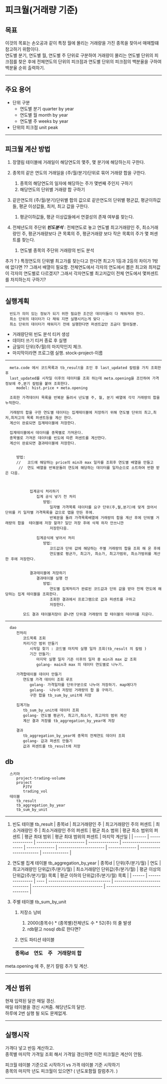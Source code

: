 # 피크월(거래량 기준)

## 목표
   이것의 목표는 손오공과 같이 특정 월에 몰리는 거래량을 가진 종목을 찾아서 매매할떄 참고하기 위함이다.   
   연도별 분기, 연도별 월, 연도별 주 단위로 구분하여 거래량이 몰리는 연도별 단위의 피크점를 찾은 후에 전체연도의 단위의 피크점과 연도별 단위의 피크점의 백분율을 구하여 백분율 순위 출력하기.

---

## 주요 용어
* 단위 구분   
  * 연도별 분기 quarter by year
  * 연도별 월 month by year
  * 연도별 주 weeks by year
* 단위의 피크점 unit peak

---



## 피크월 계산 방법

  1. 장열림 테이블에 거래일이 해당연도의 몇주, 몇 분기에 해당하는지 구한다.
  2. 종목의 같은 연도의 거래일을 (주/월/분기)단위로 묶어 거래량 합을 구한다.
     1. 종목의 해당연도의 일자에 해당하는 주가 몇번째 주인지 구하기
     2. 해당연도의 단위별 거래량 합 구하기
  3. 같은연도의 (주/월/분기)단위별 합의 값으로 같은연도의 단위별 평균값, 평균이하값들, 평균 이상값들, 최저, 최고 값을 구한다.
     1. 평균이하값들, 평균 이상값들에서 연결성의 존재 여부를 찾는다.

  4. 전체년도의 주단위 ***빈도분석*** : 전체연도로 놓고 연도별 최고거래량인 주, 최소거래량인 주, 평균거래량보다 큰 목록의 주, 평균거래량 보다 작은 목록의 주가 몇 퍼센트를 찾는다.
     1. 연도별 종목의 주단위 거래량의 빈도 분석

   추가 ? ) 특정연도의 단위별 최고가를 찾는다고 한다면 최고가 1등과 2등의 차이가 1밖에 없다면 ?? 그래서 배열이 필요함.
      전체연도에서 각자의 연도에서 뽑은 최고와 최저값이 각자의 연도별로 다르겠지? 그래서 각자연도별 최고저값이  전체 연도에서 몇퍼센트를 차지하는지 구하기?
   


---



  

## 실행계획

      빈도가 의미 있는 정보가 되기 위한 필요한 조건은 데이터들이 다 채워져야 한다.
      최소 단위의 데이터가 다 채워 지면 실행시키는게 맞다 .
      최소 단위의 데이터가 채워지기 전에 실행한다면 퍼센트값만 조금더 떨어질뿐.

   - 거래량단위 빈도 분석 티커 생성
   - 데이터 쓰기 티커 종료 후 실행
   - 금일이 단위(주/월)의 마지막인지 체크.
   - 마지막이라면 프로그램 실행.  stock-project-이름



---
      

      meta.code 에서 코드목록과 tb_result을 조인 후 last_updated 칼럼을 가치 조회한 후 
      last_updated를 시작일 이후의 데이터를 조회 하는데 meta.opening을 조인하여 가격정보에 주,분기 칼럼을 붙여 조회한다.
         model: hist.price + meta.opening 

      조회한 가격데이터 목록을 반복문 돌려서 년도별 주, 월, 분기 배열에 각각 거래량의 합을 누적한다.
      
      거래량의 합을 구한 연도별 데이터는 집계테이블에 저장하기 위해 연도별 단위의 최고,최저,최저고의 목록 퍼센트등을 계산 한다.
      계산이 완료되면 집계테이블에 저장한다.
      
      집계테이블에서 데이터를 종목별로 가져온다.
      종목별로 가져온 데이터를 빈도에 따른 퍼센트를 계산한다.
      계산이 완료되면 결과테이블에 저장한다.
      
      
         방법: 
         //   코드에 해당하는 price의 min과 max 일자를 조회후 연도별 배열을 만들고
          //  연도 배열을 반복문돌려 연도에 해당하는 데이터를 일자순으로 소트하여 반환 받은 다음.

               
               
               집계공식 처리하기
                  집계 공식 넣기 전 처리
                     방법:
                        일자별 가격목록 데이터를 요구 단위(주,월,분기)에 맞게 끊어서 단위를 키 일자별 가격목록을 값으로 맵을 만든 후에.
                        반복문을 돌려 가격목록배열에 거래량의 합을 계산 후에 단위별 거래량의 합을  테이블에 저장 할까? 일단 저장 후에 삭제 하자 안쓰니깐
                        저장한다음. 

                  집계공식에 넣어서 처리 
                     방법:
                        코드값과 단위 값에 해당하는 주별 거래량의 합을 조회 해 온 후에 
                        연도별로 평균가, 최고가, 최소가, 최고가범위, 최소가범위를 계산 한 후에 저장한다.


               결과테이블에 저장하기
                  결과테이블 실행 전
                     방법:
                        연도별 집계처리가 완료된 코드값과 단위 값을 받아 전체 연도에 해당하는 집계 테이블을 조회한다.
                        조회한 결과에서 프로그램으로 값과 퍼센트를 구하고
                        저장한다.
            
            모드 결과 테이블저장이 끝나면 단위결 거래량의 합 테이블의 데이터를 지운다.
   
  ---
      dao
         전처리
            코드목록 조회
            처리기간 범위 만들기
               시작일 찾기 : 코드별 마지막 실행 일자 조회(tb_result 의 칼럼 )
               기간 만들기:
                  마지막 실행 일자 기준 이후의 일자 중 min과 max 값 조회
                  golang- main과 max 의 데이터 연도별로 나누기.
         
         가격합테이블 데이터 만들기
            연도별 가격 데이터 조회 루프
               golang- 가격일자를 단위구분으로 나누어 저장하기. map에다가
               golang-  나누어 저장된 거래량의 합 을 구하기. 
               구한 합을 tb_sum_by_unit에 저장
         
         집계기능
            tb_sum_by_unit에 데이터 조회
            golang- 연도별 평균가, 최고가,최소가, 최고저의 범위 계산
            계산 결과 저장를 tb_aggregation_by_year에 저장

         결과
            tb_aggregation_by_year에 종목의 전체연도 데이터 조회
            golang- 값과 퍼센트 만들기
            값과 퍼센트를 tb_result에 저장




         
  



## db

      스키마 
         project-trading-volume
         project
            PJTV
            trading_vol
      테이블
         tb_result
         tb_aggregation_by_year
         tb_sum_by_unit
----

   1. 빈도 테이블  tb_result
      | 종목id | 최고거래량인 주 | 최고거래량인 주의 퍼센트 | 최소거래량인 주 | 최소거래량인 주의 퍼센트 | 평균 최소 범위 | 평균 최소 범위의 퍼센트 | 평균 최대 범위 | 평균 최대 범위의 퍼센트 | 마지막 계산일 |
      | ------ | --------------- | ------------------------ | --------------- | ------------------------ | -------------- | ----------------------- | -------------- | ----------------------- | ------------- |

   2. 연도별 집계 테이블 tb_aggregation_by_year
      | 종목id | 단위(주/분기/월) | 연도 | 최고거래량인 단위값(주/분기/월) | 최소거래량인 단위값(주/분기/월) | 평균 이상의 단위값(주/분기/월) 목록 | 평균 이하의 단위값(주/분기/월) 목록 |
      | ------ | ---------------- | ---- | ------------------------------- | ------------------------------- | ----------------------------------- | ----------------------------------- |

   3. 주별 테이블  tb_sum_by_unit
      1. 저장소 낭비
         1. 2000(종목수) * (종목별)전체년도 수 * 52(주) 의 줄 발생
         2. rdb말고 nosql db로 한다면?
         
      2. 연도 파티션 테이블
      
      | 종목id | 연도 | 주  | 거래량의 합 |
      | ------ | ---- | --- | ----------- |

meta.opening 에 주, 분기 칼럼 추가 및 계산.

---







## 계산 범위
현재 입력된 달은 매일 갱신.   
매일 테이블을 갱신 시켜줌. 해당년도의 달만.    
하루에 2번 실행 될 되도 문제없게. 
   

---


## 실행시작
가격다 넣고 반등 계산하고.   
종목별 마지막 가격일 조회 해서 가격일 갱신하면 이전 피크월은 계산이 안됨.   

피크월 테이블 기준으로 시작하기 vs 가격 테이블 기준 시작하기   
종목의 마지막 년도 피크월이 있으면? ( 년도포함월 칼럼추가. )    

---